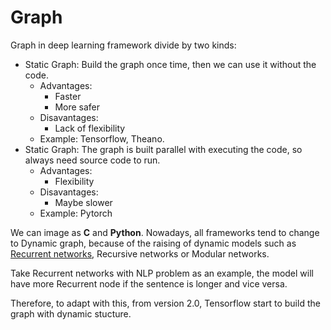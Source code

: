 # Graph

Graph in deep learning framework divide by two kinds:

* Static Graph: Build the graph once time, then we can use it without the code.
  * Advantages: 
    * Faster
    * More safer
  * Disavantages:
    * Lack of flexibility
  * Example: Tensorflow, Theano.
* Static Graph: The graph is built parallel with executing the code, so always need source code to run.
  * Advantages:
    * Flexibility
  * Disavantages:
    * Maybe slower
  * Example: Pytorch

We can image as **C** and **Python**. Nowadays, all frameworks tend to change to Dynamic graph, because of the raising of dynamic models such as [Recurrent networks](./../DeepLearning/RNN.md), Recursive networks or Modular networks.

Take Recurrent networks with NLP problem as an example, the model will have more Recurrent node if the sentence is longer and vice versa.

Therefore, to adapt with this, from version 2.0, Tensorflow start to build the graph with dynamic stucture.
